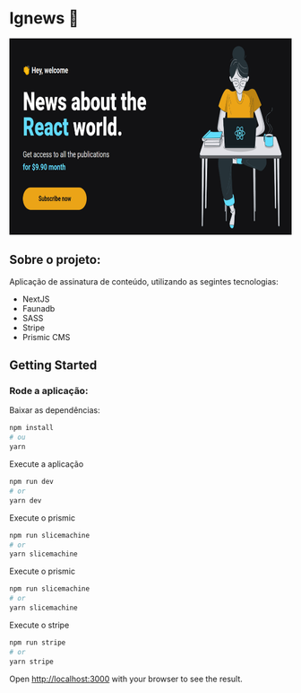 # Ignews 🚀

<center >
 <img height="350px" src="./cover.png">
</center>

## Sobre o projeto:

Aplicação de assinatura de conteúdo, utilizando as segintes tecnologias:

- NextJS
- Faunadb
- SASS
- Stripe
- Prismic CMS

## Getting Started

### Rode a aplicação:

Baixar as dependências:

```bash
npm install
# ou
yarn
```

Execute a aplicação

```bash
npm run dev
# or
yarn dev
```

Execute o prismic

```bash
npm run slicemachine
# or
yarn slicemachine
```

Execute o prismic

```bash
npm run slicemachine
# or
yarn slicemachine
```

Execute o stripe

```bash
npm run stripe
# or
yarn stripe
```

Open [http://localhost:3000](http://localhost:3000) with your browser to see the result.
